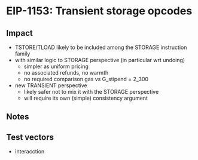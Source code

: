 # EIP-1153: Transient storage opcodes

## Impact

- TSTORE/TLOAD likely to be included among the STORAGE instruction family
- with similar logic to STORAGE perspective (in particular wrt undoing)
    - simpler as uniform pricing
    - no associated refunds, no warmth
    - no required comparison gas vs G_stipend = 2_300
- new TRANSIENT perspective
    - likely safer not to mix it with the STORAGE perspective
    - will require its own (simple) consistency argument

## Notes

## Test vectors

- interacction
